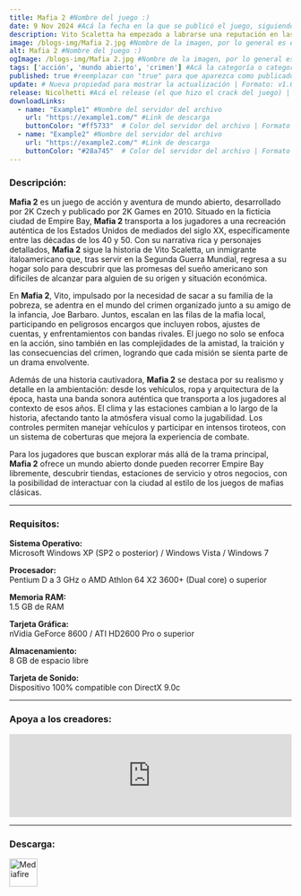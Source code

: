 ```yaml
---
title: Mafia 2 #Nombre del juego :)
date: 9 Nov 2024 #Acá la fecha en la que se publicó el juego, siguiendo este formato: Dia "30", Mes "Oct", Año "2024" = como debe quedar: 30 Oct 2024
description: Vito Scaletta ha empezado a labrarse una reputación en las calles de Empire Bay como alguien en quien se puede confiar para hacer un trabajo. Junto a su compinche Joe, está trabajando para abrirse un hueco en la Mafia, ascendiendo en el escalafón de la familia con crímenes de mayor calado, estatus y consecuencias… la vida como mafioso no es tan intocable como parece. #Acá una mini descripción del juego
image: /blogs-img/Mafia 2.jpg #Nombre de la imagen, por lo general es exactamente el mismo nombre que el juego excluyendo lo ":" (Dos puntos)
alt: Mafia 2 #Nombre del juego :)
ogImage: /blogs-img/Mafia 2.jpg #Nombre de la imagen, por lo general es exactamente el mismo nombre que el juego excluyendo lo ":" (Dos puntos)
tags: ['acción', 'mundo abierto', 'crimen'] #Acá la categoría o categorías del juego, si es más de una se coloca en este formato: ['categoría1', 'categoría2']
published: true #reemplazar con "true" para que aparezca como publicado
update: # Nueva propiedad para mostrar la actualización | Formato: v1.0.0
release: Nicolhetti #Acá el release (el que hizo el crack del juego) | Formato: Nicolhetti
downloadLinks:
  - name: "Example1" #Nombre del servidor del archivo
    url: "https://example1.com/" #Link de descarga
    buttonColor: "#ff5733"  # Color del servidor del archivo | Formato hexadecimal | MediaFire: #0171F0 | Buzzheavier: #FF6600 |
  - name: "Example2" #Nombre del servidor del archivo
    url: "https://example2.com/" #Link de descarga
    buttonColor: "#28a745"  # Color del servidor del archivo | Formato hexadecimal | MediaFire: #0171F0 | Buzzheavier: #FF6600 |
---
```


<!--En VSCode seleccionando una palabra, por ejemplo: "Mafia 2" y apretando Ctrl+F2 se seleccionan todas las palabras iguales-->

### Descripción:
**Mafia 2** es un juego de acción y aventura de mundo abierto, desarrollado por 2K Czech y publicado por 2K Games en 2010. Situado en la ficticia ciudad de Empire Bay, **Mafia 2** transporta a los jugadores a una recreación auténtica de los Estados Unidos de mediados del siglo XX, específicamente entre las décadas de los 40 y 50. Con su narrativa rica y personajes detallados, **Mafia 2** sigue la historia de Vito Scaletta, un inmigrante italoamericano que, tras servir en la Segunda Guerra Mundial, regresa a su hogar solo para descubrir que las promesas del sueño americano son difíciles de alcanzar para alguien de su origen y situación económica.

En **Mafia 2**, Vito, impulsado por la necesidad de sacar a su familia de la pobreza, se adentra en el mundo del crimen organizado junto a su amigo de la infancia, Joe Barbaro. Juntos, escalan en las filas de la mafia local, participando en peligrosos encargos que incluyen robos, ajustes de cuentas, y enfrentamientos con bandas rivales. El juego no solo se enfoca en la acción, sino también en las complejidades de la amistad, la traición y las consecuencias del crimen, logrando que cada misión se sienta parte de un drama envolvente.

Además de una historia cautivadora, **Mafia 2** se destaca por su realismo y detalle en la ambientación: desde los vehículos, ropa y arquitectura de la época, hasta una banda sonora auténtica que transporta a los jugadores al contexto de esos años. El clima y las estaciones cambian a lo largo de la historia, afectando tanto la atmósfera visual como la jugabilidad. Los controles permiten manejar vehículos y participar en intensos tiroteos, con un sistema de coberturas que mejora la experiencia de combate. 

Para los jugadores que buscan explorar más allá de la trama principal, **Mafia 2** ofrece un mundo abierto donde pueden recorrer Empire Bay libremente, descubrir tiendas, estaciones de servicio y otros negocios, con la posibilidad de interactuar con la ciudad al estilo de los juegos de mafias clásicas.
<!--Prompt para Chat-GPT: Hazme una descripción para el juego "Mafia 2" y cada que menciones "Mafia 2" ponlo en negrita -->

---

### Requisitos:
**Sistema Operativo:**  
Microsoft Windows XP (SP2 o posterior) / Windows Vista / Windows 7

**Procesador:**  
Pentium D a 3 GHz o AMD Athlon 64 X2 3600+ (Dual core) o superior

**Memoria RAM:**  
1.5 GB de RAM

**Tarjeta Gráfica:**  
nVidia GeForce 8600 / ATI HD2600 Pro o superior

**Almacenamiento:**  
8 GB de espacio libre

**Tarjeta de Sonido:**  
Dispositivo 100% compatible con DirectX 9.0c

<!--Si falta o sobra un requisito se quita o se agrega manteniendo el mismo formato-->

---

### Apoya a los creadores:
<iframe src="https://store.steampowered.com/widget/50130/" frameborder="0" style="background-color: transparent; width: 100% !important; aspect-ratio: 646 / 190;"></iframe>

<!--Reemplazar los numeros (AppID) del juego (en este caso 2668510) por el numero (AppID) correspondiente con el juego a publicar-->
<!--El AppID se encuentra en la URL del Juego en Steam-->

---

### Descarga:

[<img src="https://gist.github.com/cxmeel/0dbc95191f239b631c3874f4ccf114e2/raw/download.svg" alt="Mediafire" height="50" />](https://www.mediafire.com/file/tr4jd9v91izdga8/Mafia_II.zip/file)

<!-- # se debe reemplazar por el link de descarga-->

<!--NOMBRE-DEL-SERVICIO se debe reemplazar por el servicio donde está subido el juego-->